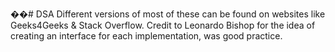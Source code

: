 ��# DSA
Different versions of most of these can be found on websites like Geeks4Geeks & Stack Overflow.
Credit to Leonardo Bishop for the idea of creating an interface for each implementation, was good practice.
